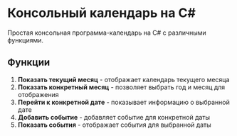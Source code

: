# Консольный календарь на C#

Простая консольная программа-календарь на C# с различными функциями.

## Функции

1. **Показать текущий месяц** - отображает календарь текущего месяца
2. **Показать конкретный месяц** - позволяет выбрать год и месяц для отображения
3. **Перейти к конкретной дате** - показывает информацию о выбранной дате
4. **Добавить событие** - добавляет событие для конкретной даты
5. **Показать события** - отображает события для выбранной даты
